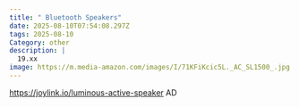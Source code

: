 ```yaml
---
title: " Bluetooth Speakers"
date: 2025-08-10T07:54:08.297Z
tags: 2025-08-10
Category: other
description: |
  19.xx
image: https://m.media-amazon.com/images/I/71KFiKcic5L._AC_SL1500_.jpg
---
```

https://joylink.io/luminous-active-speaker
AD